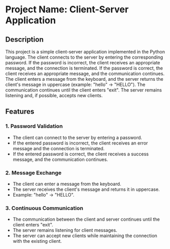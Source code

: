 # Project Name: Client-Server Application

## Description
This project is a simple client-server application implemented in the Python language. The client connects to the server by entering the corresponding password. If the password is incorrect, the client receives an appropriate message, and the connection is terminated. If the password is correct, the client receives an appropriate message, and the communication continues. The client enters a message from the keyboard, and the server returns the client's message in uppercase (example: "hello" -> "HELLO"). The communication continues until the client enters "exit". The server remains listening and, if possible, accepts new clients.

## Features

### 1. Password Validation
- The client can connect to the server by entering a password.
- If the entered password is incorrect, the client receives an error message and the connection is terminated.
- If the entered password is correct, the client receives a success message, and the communication continues.

### 2. Message Exchange
- The client can enter a message from the keyboard.
- The server receives the client's message and returns it in uppercase.
- Example: "hello" -> "HELLO".

### 3. Continuous Communication
- The communication between the client and server continues until the client enters "exit".
- The server remains listening for client messages.
- The server can accept new clients while maintaining the connection with the existing client.
